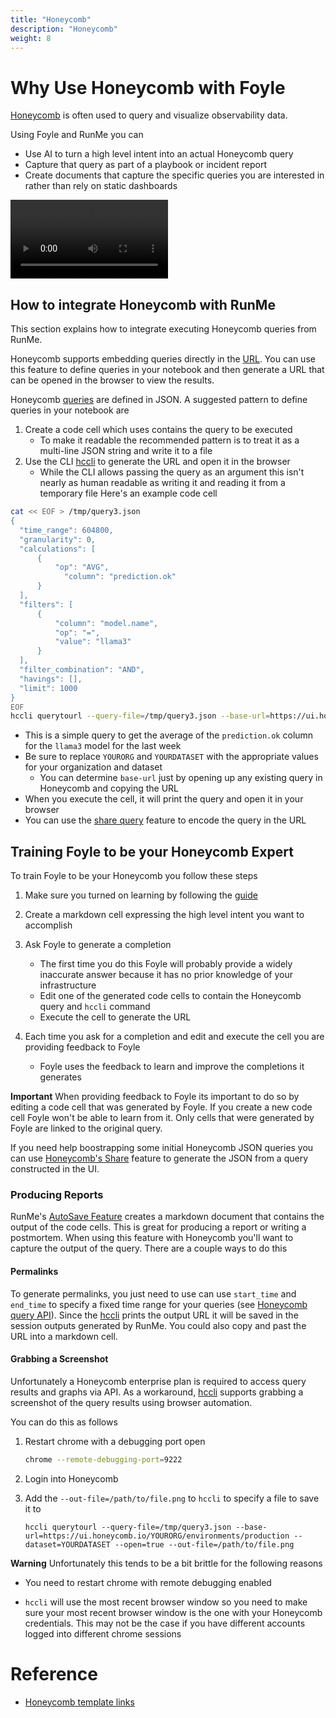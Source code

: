 ```yaml
---
title: "Honeycomb"
description: "Honeycomb"
weight: 8
---
```


# Why Use Honeycomb with Foyle

[Honeycomb](https://honeycomb.io) is often used to query and visualize observability data.

Using Foyle and RunMe you can

* Use AI to turn a high level intent into an actual Honeycomb query
* Capture that query as part of a playbook or incident report
* Create documents that capture the specific queries you are interested in rather than rely
  on static dashboards

<video controls style="max-width: 50%; height: auto;">
  <source src="https://storage.googleapis.com/foyle-public/videos/foylehoneycomb.mp4" type="video/mp4">
  Your browser does not support the video tag.
</video>

## How to integrate Honeycomb with RunMe

This section explains how to integrate executing Honeycomb queries from RunMe.

Honeycomb supports embedding queries directly in the 
[URL](https://docs.honeycomb.io/investigate/collaborate/share-query/). You can use this feature to define queries
in your notebook and then generate a URL that can be opened in the browser to view the results.

Honeycomb [queries](https://docs.honeycomb.io/api/tag/Querieshttps://docs.honeycomb.io/api/tag/Queries) are defined
in JSON. A suggested pattern to define queries in your notebook are

1. Create a code cell which uses contains the query to be executed
   * To make it readable the recommended pattern is to treat it as a multi-line JSON
     string and write it to a file
2. Use the CLI [hccli](https://github.com/jlewi/hccli) to generate the URL and open it in the browser
   * While the CLI allows passing the query as an argument this isn't nearly as human
     readable as writing it and reading it from a temporary file
Here's an example code cell

```bash
cat << EOF > /tmp/query3.json
{
  "time_range": 604800,
  "granularity": 0,  
  "calculations": [
      {
          "op": "AVG",
            "column": "prediction.ok"
      }
  ],
  "filters": [
      {
          "column": "model.name",
          "op": "=",
          "value": "llama3"
      }
  ],
  "filter_combination": "AND",
  "havings": [],
  "limit": 1000
}
EOF
hccli querytourl --query-file=/tmp/query3.json --base-url=https://ui.honeycomb.io/YOURORG/environments/production --dataset=YOURDATASET --open=true
```

* This is a simple query to get the average of the `prediction.ok` column for the `llama3` model for the last week
* Be sure to replace `YOURORG` and `YOURDATASET` with the appropriate values for your organization and dataset
  * You can determine `base-url` just by opening up any existing query in Honeycomb and copying the URL
* When you execute the cell, it will print the query and open it in your browser
* You can use the [share query](https://docs.honeycomb.io/investigate/collaborate/share-query/) feature to encode the query in the URL

## Training Foyle to be your Honeycomb Expert

To train Foyle to be your Honeycomb you follow these steps

1. Make sure you turned on learning by following the [guide](/learning/)
1. Create a markdown cell expressing the high level intent you want to accomplish
1. Ask Foyle to generate a completion

   * The first time you do this Foyle will probably provide a widely inaccurate answer because it has no prior
     knowledge of your infrastructure
   * Edit one of the generated code cells to contain the Honeycomb query and `hccli` command
   * Execute the cell to generate the URL
1. Each time you ask for a completion and edit and execute the cell you are providing feedback to Foyle 
   * Foyle uses the feedback to learn and improve the completions it generates

**Important** When providing feedback to Foyle its important to do so by editing a code cell that was generated
by Foyle. If you create a new code cell Foyle won't be able to learn from it. Only cells that were generated by Foyle
are linked to the original query.

If you need help boostrapping some initial Honeycomb JSON queries you can use [Honeycomb's Share](https://docs.honeycomb.io/investigate/collaborate/share-query/)
feature to generate the JSON from a query constructed in the UI.

### Producing Reports

RunMe's [AutoSave Feature](https://docs.runme.dev/configuration/auto-save) creates a markdown document that
contains the output of the code cells. This is great for producing a report or writing a postmortem.
When using this feature with Honeycomb you'll want to capture the output of the query. There are a couple ways
to do this

#### Permalinks
To generate permalinks, you just need to use can use `start_time` and
`end_time` to specify a fixed time range for your queries (see [Honeycomb query API](https://docs.honeycomb.io/api/tag/Queries/#operation/createQuery)). Since the 
[hccli](https://github.com/jlewi/hccli) prints the output URL it will be saved in the session outputs generated
by RunMe. You could also copy and past the URL into a markdown cell.

#### Grabbing a Screenshot

Unfortunately a Honeycomb enterprise plan is required to access query results and graphs via API. 
As a workaround, [hccli](https://github.com/jlewi/hccli) supports grabbing a screenshot of the query results using 
browser automation.

You can do this as follows

1. Restart chrome with a debugging port open 

   ```bash
   chrome --remote-debugging-port=9222
   ```

1. Login into Honeycomb

1. Add the `--out-file=/path/to/file.png` to `hccli` to specify a file to save it to

   ```
   hccli querytourl --query-file=/tmp/query3.json --base-url=https://ui.honeycomb.io/YOURORG/environments/production --dataset=YOURDATASET --open=true --out-file=/path/to/file.png
   ```
   
**Warning** Unfortunately this tends to be a bit brittle for the following reasons

* You need to restart chrome with remote debugging enabled

* `hccli` will use the most recent browser window so you need to make sure your most recent browser window
    is the one with your Honeycomb credentials. This may not be the case if you have different accounts logged
    into different chrome sessions

# Reference

* [Honeycomb template links](https://docs.honeycomb.io/investigate/collaborate/share-query/)